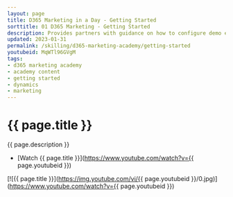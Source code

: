 ```yaml
---
layout: page
title: D365 Marketing in a Day - Getting Started
sorttitle: 01 D365 Marketing - Getting Started
description: Provides partners with guidance on how to configure demo enviornments and getting started with D365 Marketing.
updated: 2023-01-31
permalink: /skilling/d365-marketing-academy/getting-started
youtubeid: MqWTl96GVgM
tags: 
- d365 marketing academy
- academy content
- getting started
- dynamics
- marketing
---
```


# {{ page.title }}

{{ page.description }}

* [Watch {{ page.title }}](https://www.youtube.com/watch?v={{ page.youtubeid }})

[![{{ page.title }}](https://img.youtube.com/vi/{{ page.youtubeid }}/0.jpg)](https://www.youtube.com/watch?v={{ page.youtubeid }})
